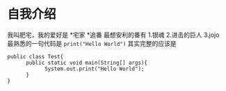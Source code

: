 # 自我介绍
我叫肥宅，我的爱好是
  *宅家
  *追番
最想安利的番有
  1.银魂
  2.进击的巨人
  3.jojo
最熟悉的一句代码是
`
print("Hello World")
`
其实完整的应该是
```
public class Test{
      public static void main(String[] args){
            System.out.print("Hello World");
      }
}
```






